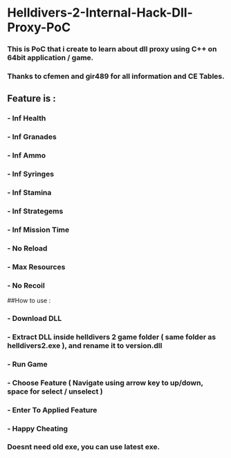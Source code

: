 # Helldivers-2-Internal-Hack-Dll-Proxy-PoC

### This is PoC that i create to learn about dll proxy using C++ on 64bit application / game.

### Thanks to cfemen and gir489 for all information and CE Tables.

## Feature is :
### - Inf Health
### - Inf Granades
### - Inf Ammo
### - Inf Syringes
### - Inf Stamina
### - Inf Strategems
### - Inf Mission Time
### - No Reload
### - Max Resources
### - No Recoil

##How to use :
### - Download DLL
### - Extract DLL inside helldivers 2 game folder ( same folder as helldivers2.exe ), and rename it to version.dll
### - Run Game
### - Choose Feature ( Navigate using arrow key to up/down, space for select / unselect )
### - Enter To Applied Feature
### - Happy Cheating

### Doesnt need old exe, you can use latest exe.
